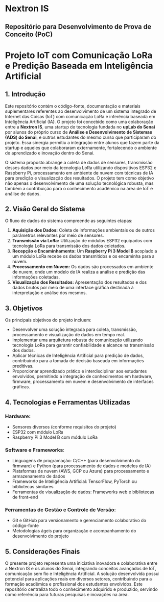 # Nextron IS

## Repositório para Desenvolvimento de Prova de Conceito (PoC)

# Projeto IoT com Comunicação LoRa e Predição Baseada em Inteligência Artificial

## 1. Introdução

Este repositório contém o código-fonte, documentação e materiais suplementares referentes ao desenvolvimento de um sistema integrado de Internet das Coisas (IoT) com comunicação LoRa e inferência baseada em Inteligência Artificial (IA). O projeto foi concebido como uma colaboração entre a **Nextron IS**, uma startup de tecnologia fundada no **upLab do Senai** por alunos do próprio curso de **Análise e Desenvolvimento de Sistemas (ADS) do Senai**, e outros estudantes do mesmo curso que participaram do projeto. Essa sinergia permitiu a integração entre alunos que fazem parte da startup e aqueles que colaboraram externamente, fortalecendo o ambiente de aprendizado e inovação dentro do Senai.

O sistema proposto abrange a coleta de dados de sensores, transmissão desses dados por meio da tecnologia LoRa utilizando dispositivos ESP32 e Raspberry Pi, processamento em ambiente de nuvem com técnicas de IA para predição e visualização dos resultados. O projeto tem como objetivo não apenas o desenvolvimento de uma solução tecnológica robusta, mas também a contribuição para o conhecimento acadêmico na área de IoT e análise de dados.

## 2. Visão Geral do Sistema

O fluxo de dados do sistema compreende as seguintes etapas:

1. **Aquisição dos Dados:** Coleta de informações ambientais ou de outros parâmetros relevantes por meio de sensores.
2. **Transmissão via LoRa:** Utilização de módulos ESP32 equipados com tecnologia LoRa para transmissão dos dados coletados.
3. **Recepção e Encaminhamento:** Um **Raspberry Pi 3 Model B** acoplado a um módulo LoRa recebe os dados transmitidos e os encaminha para a nuvem.
4. **Processamento em Nuvem:** Os dados são processados em ambiente de nuvem, onde um modelo de IA realiza a análise e predição das informações coletadas.
5. **Visualização dos Resultados:** Apresentação dos resultados e dos dados brutos por meio de uma interface gráfica destinada à interpretação e análise dos mesmos.

## 3. Objetivos

Os principais objetivos do projeto incluem:

- Desenvolver uma solução integrada para coleta, transmissão, processamento e visualização de dados em tempo real.
- Implementar uma arquitetura robusta de comunicação utilizando tecnologia LoRa para garantir confiabilidade e alcance na transmissão dos dados.
- Aplicar técnicas de Inteligência Artificial para predição de dados, contribuindo para a tomada de decisão baseada em informações preditivas.
- Proporcionar aprendizado prático e interdisciplinar aos estudantes envolvidos, permitindo a integração de conhecimentos em hardware, firmware, processamento em nuvem e desenvolvimento de interfaces gráficas.

## 4. Tecnologias e Ferramentas Utilizadas

### **Hardware:**
- Sensores diversos (conforme requisitos do projeto)
- ESP32 com módulo LoRa
- Raspberry Pi 3 Model B com módulo LoRa

### **Software e Frameworks:**
- Linguagens de programação: C/C++ (para desenvolvimento do firmware) e Python (para processamento de dados e modelos de IA)
- Plataformas de nuvem (AWS, GCP ou Azure) para processamento e armazenamento de dados
- Frameworks de Inteligência Artificial: TensorFlow, PyTorch ou bibliotecas similares
- Ferramentas de visualização de dados: Frameworks web e bibliotecas de front-end

### **Ferramentas de Gestão e Controle de Versão:**
- Git e GitHub para versionamento e gerenciamento colaborativo do código-fonte
- Metodologias ágeis para organização e acompanhamento do desenvolvimento do projeto

## 5. Considerações Finais

O presente projeto representa uma iniciativa inovadora e colaborativa entre a Nextron IS e os alunos do Senai, integrando conceitos avançados de IoT, comunicação sem fio e Inteligência Artificial. A solução desenvolvida possui potencial para aplicações reais em diversos setores, contribuindo para a formação acadêmica e profissional dos estudantes envolvidos. Este repositório centraliza todo o conhecimento adquirido e produzido, servindo como referência para futuras pesquisas e inovações na área.

